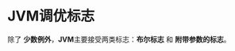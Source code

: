JVM调优标志
========================================================
除了 **少数例外**，**JVM**主要接受两类标志：**布尔标志** 和 **附带参数的标志**。
